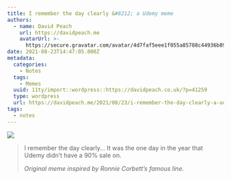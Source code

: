 ```yaml
---
title: I remember the day clearly &#8212; a Udemy meme
authors:
  - name: David Peach
    url: https://davidpeach.me
    avatarUrl: >-
      https://secure.gravatar.com/avatar/4d7faf5eee1f055a85788c44936b8995eaab6dfb004e7854ec747ccb272e91ee?s=96&d=mm&r=g
date: 2021-08-23T14:47:05.000Z
metadata:
  categories:
    - Notes
  tags:
    - Memes
  uuid: 11ty/import::wordpress::https://davidpeach.co.uk/?p=41259
  type: wordpress
  url: https://davidpeach.me/2021/08/23/i-remember-the-day-clearly-a-udemy-meme/
tags:
  - notes
---
```

[![](/assets/ronnie-udemy-meme-600x450-SM0M1dlruBtO.jpg)](/assets/ronnie-udemy-meme-600x450-SM0M1dlruBtO.jpg)

> I remember the day clearly… It was the one day in the year that Udemy didn’t have a 90% sale on.
> 
> <cite>Original meme inspired by Ronnie Corbett’s famous line.</cite>